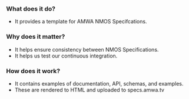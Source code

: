 ### What does it do?

- It provides a template for AMWA NMOS Specifcations.

### Why does it matter?

- It helps ensure consistency between NMOS Specifications.
- It helps us test our continuous integration.

### How does it work?

- It contains examples of documentation, API, schemas, and examples.
- These are rendered to HTML and uploaded to specs.amwa.tv
